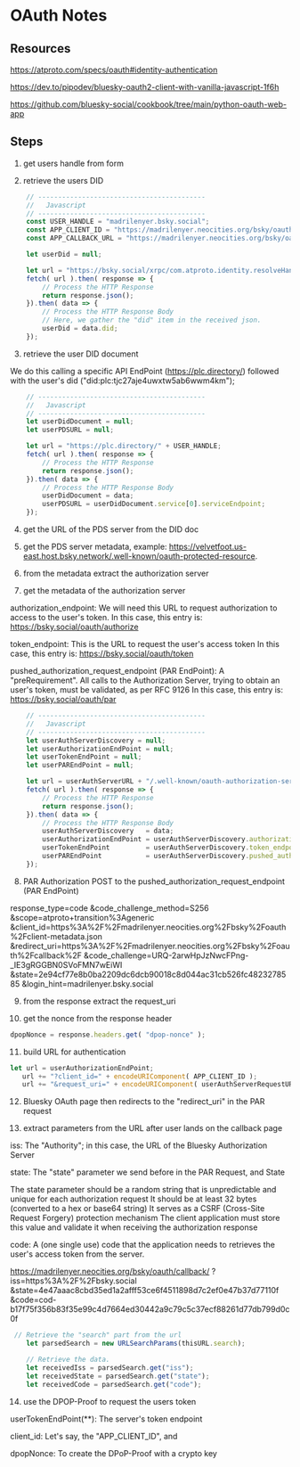 # OAuth Notes

## Resources

<https://atproto.com/specs/oauth#identity-authentication>

<https://dev.to/pipodev/bluesky-oauth2-client-with-vanilla-javascript-1f6h>

<https://github.com/bluesky-social/cookbook/tree/main/python-oauth-web-app>

## Steps

1) get users handle from form

2) retrieve the users DID

```javascript
    // ------------------------------------------
    //   Javascript
    // ------------------------------------------
    const USER_HANDLE = "madrilenyer.bsky.social";
    const APP_CLIENT_ID = "https://madrilenyer.neocities.org/bsky/oauth/client-metadata.json";
    const APP_CALLBACK_URL = "https://madrilenyer.neocities.org/bsky/oauth/callback/";

    let userDid = null;

    let url = "https://bsky.social/xrpc/com.atproto.identity.resolveHandle?handle=" + USER_HANDLE;
    fetch( url ).then( response => {
        // Process the HTTP Response
        return response.json();
    }).then( data => {
        // Process the HTTP Response Body
        // Here, we gather the "did" item in the received json.
        userDid = data.did;
    });
```

3) retrieve the user DID document

We do this calling a specific API EndPoint (<https://plc.directory/>) followed with the user's did ("did:plc:tjc27aje4uwxtw5ab6wwm4km");

```javascript
    // ------------------------------------------
    //   Javascript
    // ------------------------------------------
    let userDidDocument = null;
    let userPDSURL = null;

    let url = "https://plc.directory/" + USER_HANDLE;
    fetch( url ).then( response => {
        // Process the HTTP Response
        return response.json();
    }).then( data => {
        // Process the HTTP Response Body
        userDidDocument = data;
        userPDSURL = userDidDocument.service[0].serviceEndpoint;
    });
```

4) get the URL of the PDS server from the DID doc

5) get the PDS server metadata, example:  <https://velvetfoot.us-east.host.bsky.network/.well-known/oauth-protected-resource>.

6) from the metadata extract the authorization server

7) get the metadata of the authorization server

authorization_endpoint: We will need this URL to request authorization to access to the user's token. In this case, this entry is: <https://bsky.social/oauth/authorize>

token_endpoint: This is the URL to request the user's access token In this case, this entry is: <https://bsky.social/oauth/token>

pushed_authorization_request_endpoint (PAR EndPoint): A "preRequirement". All calls to the Authorization Server, trying to obtain an user's token, must be validated, as per RFC 9126 In this
case, this entry is: <https://bsky.social/oauth/par>

```javascript
    // ------------------------------------------
    //   Javascript
    // ------------------------------------------
    let userAuthServerDiscovery = null;
    let userAuthorizationEndPoint = null;
    let userTokenEndPoint = null;
    let userPAREndPoint = null;

    let url = userAuthServerURL + "/.well-known/oauth-authorization-server";
    fetch( url ).then( response => {
        // Process the HTTP Response
        return response.json();
    }).then( data => {
        // Process the HTTP Response Body
        userAuthServerDiscovery   = data;
        userAuthorizationEndPoint = userAuthServerDiscovery.authorization_endpoint;
        userTokenEndPoint         = userAuthServerDiscovery.token_endpoint;
        userPAREndPoint           = userAuthServerDiscovery.pushed_authorization_request_endpoint;
    });
```

8) PAR Authorization POST to the pushed_authorization_request_endpoint (PAR EndPoint)

  response_type=code
    &code_challenge_method=S256
    &scope=atproto+transition%3Ageneric
    &client_id=https%3A%2F%2Fmadrilenyer.neocities.org%2Fbsky%2Foauth%2Fclient-metadata.json
    &redirect_uri=https%3A%2F%2Fmadrilenyer.neocities.org%2Fbsky%2Foauth%2Fcallback%2F
    &code_challenge=URQ-2arwHpJzNwcFPng-_IE3gRGGBN0SVoFMN7wEiWI
    &state=2e94cf77e8b0ba2209dc6dcb90018c8d044ac31cb526fc4823278585
    &login_hint=madrilenyer.bsky.social

9) from the response extract the request_uri

10) get the nonce from the response header

```javascript
dpopNonce = response.headers.get( "dpop-nonce" );
```

11) build URL for authentication

```javascript
let url = userAuthorizationEndPoint;
   url += "?client_id=" + encodeURIComponent( APP_CLIENT_ID );
   url += "&request_uri=" + encodeURIComponent( userAuthServerRequestURI );
```

12) Bluesky OAuth page then redirects to the "redirect_uri" in the PAR request

13) extract parameters from the URL after user lands on the callback page

iss: The "Authority"; in this case, the URL of the Bluesky Authorization Server

state: The "state" parameter we send before in the PAR Request, and
State

The state parameter should be a random string that is unpredictable and unique for each authorization request
It should be at least 32 bytes (converted to a hex or base64 string)
It serves as a CSRF (Cross-Site Request Forgery) protection mechanism
The client application must store this value and validate it when receiving the authorization response

code: A (one single use) code that the application needs to retrieves the user's access token from the server.

<https://madrilenyer.neocities.org/bsky/oauth/callback/>
    ?iss=https%3A%2F%2Fbsky.social
    &state=4e47aaac8cbd35ed1a2afff53ce6f4511898d7c2ef0e47b37d77110f
    &code=cod-b17f75f356b83f35e99c4d7664ed30442a9c79c5c37ecf88261d77db799d0c0f

```javascript
 // Retrieve the "search" part from the url
    let parsedSearch = new URLSearchParams(thisURL.search);

    // Retrieve the data.
    let receivedIss = parsedSearch.get("iss");
    let receivedState = parsedSearch.get("state");
    let receivedCode = parsedSearch.get("code");
```

14) use the DPOP-Proof to request the users token

userTokenEndPoint(**): The server's token endpoint

client_id: Let's say, the "APP_CLIENT_ID", and

dpopNonce: To create the DPoP-Proof with a crypto key
